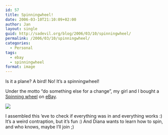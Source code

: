 ```yaml
---
id: 57
title: Spinningwheel!
date: 2006-03-10T21:10:09+02:00
author: Jan
layout: single
guid: http://sadevil.org/blog/2006/03/10/spinningwheel/
permalink: /2006/03/10/spinningwheel/
categories:
  - Personal
tags:
  - ebay
  - spinningwheel
format: image
---
```

Is it a plane? A bird! No! It&#8217;s a spinningwheel!

Under the motto &#8220;do something else for a change&#8221;, my girl and I bought a <a href="https://sadevil.org/piwigo/index.php/category/92-spinning" target="_blank">Spinning wheel</a> on <a href="http://cgi.benl.ebay.be/ws/eBayISAPI.dll?ViewItem&rd=1&item=8264090330&ssPageName=STRK:MEWN:IT" target="_blank">eBay</a>.

<img src="https://i0.wp.com/kcore.org/wp-content/uploads/2006/03/small_IMG_1595-sm.jpg?w=920&#038;ssl=1" data-recalc-dims="1" /> 

I assembled this &#8216;eve to check if everything was in and everything works :) It&#8217;s a weird contraption, but it&#8217;s fun :) And Diana wants to learn how to spin, and who knows, maybe I&#8217;ll join ;)